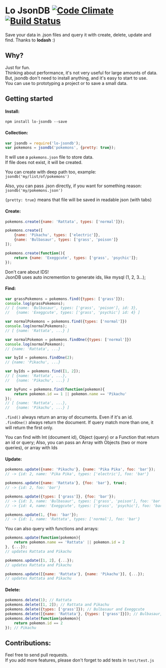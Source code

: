 # Lo JsonDB [![Code Climate](https://codeclimate.com/github/renatorib/lo-jsondb/badges/gpa.svg)](https://codeclimate.com/github/renatorib/lo-jsondb) [![Build Status](https://travis-ci.org/renatorib/lo-jsondb.svg?branch=master)](https://travis-ci.org/renatorib/lo-jsondb)

Save your data in .json files and query it with create, delete, update and find. Thanks to **lodash** :)

## Why?
Just for fun.  
Thinking about performance, it's not very useful for large amounts of data.  
But, jsondb don't need to install anything, and it's easy to start to use.  
You can use to prototyping a project or to save a small data.  

## Getting started

#### Install:
```
npm install lo-jsondb --save
```
#### Collection:
```js
var jsondb = require('lo-jsondb');
var pokemons = jsondb('pokemons', {pretty: true});  
```
It will use a `pokemons.json` file to store data.  
If file does not exist, it will be created.  

You can create with deep path too, example:  
`jsondb('my/list/of/pokemons')`   

Also, you can pass .json directly, if you want for something reason:  
`jsondb('my/pokemons.json')`  

`{pretty: true}` means that file will be saved in readable json (with tabs)

#### Create:
```js
pokemons.create({name: 'Rattata', types: ['normal']});

pokemons.create([
    {name: 'Pikachu', types: ['electric']},
    {name: 'Bulbasaur', types: ['grass', 'poison']}
]);

pokemons.create(function(){
    return {name: 'Exeggcute', types: ['grass', 'psychic']};
});
```
Don't care about IDS!  
JsonDB uses auto incremention to generate ids, like mysql (1, 2, 3...);

#### Find:
```js
var grassPokemons = pokemons.find({types: ['grass']});
console.log(grassPokemons);
// [ {name: 'Bulbasaur', types: ['grass', 'poison'], id: 3},
//   {name: 'Exeggcute', types: ['grass', 'psychic'] id: 4} ]

var normalPokemons = pokemons.find({types: ['normal']})
console.log(normalPokemons);
// [ {name: 'Rattata', ...} ]

var normalPokemon = pokemons.findOne({types: ['normal']})
console.log(normalPokemon);
// {name: 'Rattata', ...}

var byId = pokemons.findOne(2);
// {name: 'Pikachu', ...}

var byIds = pokemons.find([1, 2]);
// [ {name: 'Rattata', ...},
//   {name: 'Pikachu', ...} ]

var byFunc = pokemons.find(function(pokemon){
    return pokemon.id == 1 || pokemon.name == 'Pikachu'
});
// [ {name: 'Rattata', ...},
//   {name: 'Pikachu', ...} ]
```

`.find()` always return an array of documents. Even if it's an id.  
`.findOne()` always return the document. If query match more than one, it will return the first only.  

You can find with Int (document id), Object (query) or a Function that return an id or query; Also, you can pass an Array with Objects (two or more queries), or array with Ids  

#### Update:
```js
pokemons.update({name: 'Pikachu'}, {name: 'Pika Pika', foo: 'bar'});
// -> {id: 2, name: 'Pika Pika', types: ['electric'], foo: 'bar'}

pokemons.update({name: 'Rattata'}, {foo: 'bar'}, true);
// -> {id: 2, foo: 'bar'}

pokemons.update({types: ['grass']}, {foo: 'bar'});
// -> {id: 3, name: 'Bulbasaur', types: ['grass', 'poison'], foo: 'bar'}
// -> {id: 4, name: 'Exeggcute', types: ['grass', 'psychic'], foo: 'bar'}

pokemons.update(1, {foo: 'bar'});
// -> {id: 1, name: 'Rattata', types: ['normal'], foo: 'bar'}
```

You can also query with functions and arrays:
```js
pokemons.update(function(pokemon){
    return pokemon.name == 'Rattata' || pokemon.id = 2
}, {...});
// updates Rattata and Pikachu

pokemons.update([1, 2], {...});
// updates Rattata and Pikachu

pokemons.update([{name: 'Rattata'}, {name: 'Pikachu'}], {...});
// updates Rattata and Pikachu
```

#### Delete:
```js
pokemons.delete(1); // Rattata
pokemons.delete([1, 2]); // Rattata and Pikachu
pokemons.delete({types: ['grass']}); // Bulbasaur and Exeggcute
pokemons.delete([{name: 'Rattata'}, {types: ['grass']}]); // Bulbasaur, Exeggcute and Rattata
pokemons.delete(function(pokemon){
    return pokemon.id == 2
}); // Pikachu
```

## Contributions:
Feel free to send pull requests.  
If you add more features, please don't forget to add tests in `test/test.js`
